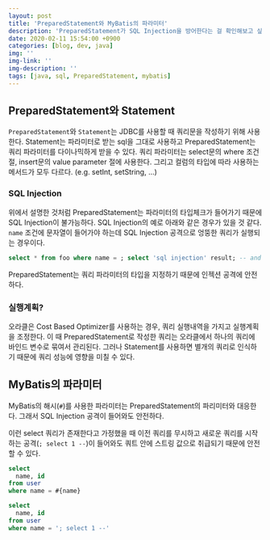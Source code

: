 ```yaml
---
layout: post
title: 'PreparedStatement와 MyBatis의 파라미터'
description: 'PreparedStatement가 SQL Injection을 방어한다는 걸 확인해보고 싶어서 알아보았다.'
date: 2020-02-11 15:54:00 +0900
categories: [blog, dev, java]
img: ''
img-link: ''
img-description: ''
tags: [java, sql, PreparedStatement, mybatis]
---
```


## PreparedStatement와 Statement

`PreparedStatement`와 `Statement`는 JDBC를 사용할 때 쿼리문을 작성하기 위해 사용한다. Statement는 파라미터로 받는 sql을 그대로 사용하고 PreparedStatement는 쿼리 파라미터를 다이나믹하게 받을 수 있다. 쿼리 파라미터는 select문의 where 조건 절, insert문의 value parameter 절에 사용한다. 그리고 컬럼의 타입에 따라 사용하는 메서드가 모두 다르다. (e.g. setInt, setString, ...)

### SQL Injection

위에서 설명한 것처럼 PreparedStatement는 파라미터의 타입체크가 들어가기 때문에 SQL Injection이 불가능하다. SQL Injection의 예로 아래와 같은 경우가 있을 것 같다. `name` 조건에 문자열이 들어가야 하는데 SQL Injection 공격으로 엉뚱한 쿼리가 실행되는 경우이다.

```sql
select * from foo where name = ; select 'sql injection' result; -- and id = 3;
```

PreparedStatement는 쿼리 파라미터의 타입을 지정하기 때문에 인젝션 공격에 안전하다.


### 실행계획?

오라클은 Cost Based Optimizer를 사용하는 경우, 쿼리 실행내역을 가지고 실행계획을 조정한다. 이 때 PreparedStatement로 작성한 쿼리는 오라클에서 하나의 쿼리에 바인드 변수로 묶여서 관리된다. 그러나 Statement를 사용하면 별개의 쿼리로 인식하기 때문에 쿼리 성능에 영향을 미칠 수 있다.

## MyBatis의 파라미터

MyBatis의 해시(`#`)를 사용한 파라미터는 PreparedStatement의 파리미터와 대응한다. 그래서 SQL Injection 공격이 들어와도 안전하다.

이런 select 쿼리가 존재한다고 가정했을 때 이전 쿼리를 무시하고 새로운 쿼리를 시작하는 공격(`; select 1 --`)이 들어와도 쿼트 안에 스트링 값으로 취급되기 때문에 안전할 수 있다.

```sql
select
  name, id
from user
where name = #{name}
```

```sql
select
  name, id
from user
where name = '; select 1 --'
```